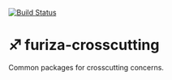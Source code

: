 [![Build Status](https://dev.azure.com/ivanborges/Furiza/_apis/build/status/furiza-crosscutting)](https://dev.azure.com/ivanborges/Furiza/_build/latest?definitionId=5)
# :sagittarius: furiza-crosscutting
Common packages for crosscutting concerns.
